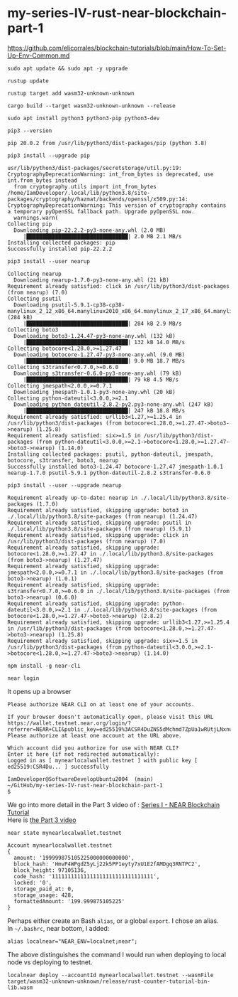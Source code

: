 # my-series-IV-rust-near-blockchain-part-1  
  
https://github.com/elicorrales/blockchain-tutorials/blob/main/How-To-Set-Up-Env-Common.md  
  
```
sudo apt update && sudo apt -y upgrade
```
  
```
rustup update
```
  
```
rustup target add wasm32-unknown-unknown
```
  
```
cargo build --target wasm32-unknown-unknown --release
```
  
```
sudo apt install python3 python3-pip python3-dev
```
```
pip3 --version
```
```
pip 20.0.2 from /usr/lib/python3/dist-packages/pip (python 3.8)
```
  
```
pip3 install --upgrade pip
```
```
usr/lib/python3/dist-packages/secretstorage/util.py:19: CryptographyDeprecationWarning: int_from_bytes is deprecated, use int.from_bytes instead
  from cryptography.utils import int_from_bytes
/home/IamDeveloper/.local/lib/python3.8/site-packages/cryptography/hazmat/backends/openssl/x509.py:14: CryptographyDeprecationWarning: This version of cryptography contains a temporary pyOpenSSL fallback path. Upgrade pyOpenSSL now.
  warnings.warn(
Collecting pip
  Downloading pip-22.2.2-py3-none-any.whl (2.0 MB)
     |████████████████████████████████| 2.0 MB 2.1 MB/s
Installing collected packages: pip
Successfully installed pip-22.2.2
```
```
pip3 install --user nearup
```
```
Collecting nearup
  Downloading nearup-1.7.0-py3-none-any.whl (21 kB)
Requirement already satisfied: click in /usr/lib/python3/dist-packages (from nearup) (7.0)
Collecting psutil
  Downloading psutil-5.9.1-cp38-cp38-manylinux_2_12_x86_64.manylinux2010_x86_64.manylinux_2_17_x86_64.manylinux2014_x86_64.whl (284 kB)
     |████████████████████████████████| 284 kB 2.9 MB/s
Collecting boto3
  Downloading boto3-1.24.47-py3-none-any.whl (132 kB)
     |████████████████████████████████| 132 kB 14.0 MB/s
Collecting botocore<1.28.0,>=1.27.47
  Downloading botocore-1.27.47-py3-none-any.whl (9.0 MB)
     |████████████████████████████████| 9.0 MB 18.7 MB/s
Collecting s3transfer<0.7.0,>=0.6.0
  Downloading s3transfer-0.6.0-py3-none-any.whl (79 kB)
     |████████████████████████████████| 79 kB 4.5 MB/s
Collecting jmespath<2.0.0,>=0.7.1
  Downloading jmespath-1.0.1-py3-none-any.whl (20 kB)
Collecting python-dateutil<3.0.0,>=2.1
  Downloading python_dateutil-2.8.2-py2.py3-none-any.whl (247 kB)
     |████████████████████████████████| 247 kB 18.8 MB/s
Requirement already satisfied: urllib3<1.27,>=1.25.4 in /usr/lib/python3/dist-packages (from botocore<1.28.0,>=1.27.47->boto3->nearup) (1.25.8)
Requirement already satisfied: six>=1.5 in /usr/lib/python3/dist-packages (from python-dateutil<3.0.0,>=2.1->botocore<1.28.0,>=1.27.47->boto3->nearup) (1.14.0)
Installing collected packages: psutil, python-dateutil, jmespath, botocore, s3transfer, boto3, nearup
Successfully installed boto3-1.24.47 botocore-1.27.47 jmespath-1.0.1 nearup-1.7.0 psutil-5.9.1 python-dateutil-2.8.2 s3transfer-0.6.0
```
```
pip3 install --user --upgrade nearup
```
```
Requirement already up-to-date: nearup in ./.local/lib/python3.8/site-packages (1.7.0)
Requirement already satisfied, skipping upgrade: boto3 in ./.local/lib/python3.8/site-packages (from nearup) (1.24.47)
Requirement already satisfied, skipping upgrade: psutil in ./.local/lib/python3.8/site-packages (from nearup) (5.9.1)
Requirement already satisfied, skipping upgrade: click in /usr/lib/python3/dist-packages (from nearup) (7.0)
Requirement already satisfied, skipping upgrade: botocore<1.28.0,>=1.27.47 in ./.local/lib/python3.8/site-packages (from boto3->nearup) (1.27.47)
Requirement already satisfied, skipping upgrade: jmespath<2.0.0,>=0.7.1 in ./.local/lib/python3.8/site-packages (from boto3->nearup) (1.0.1)
Requirement already satisfied, skipping upgrade: s3transfer<0.7.0,>=0.6.0 in ./.local/lib/python3.8/site-packages (from boto3->nearup) (0.6.0)
Requirement already satisfied, skipping upgrade: python-dateutil<3.0.0,>=2.1 in ./.local/lib/python3.8/site-packages (from botocore<1.28.0,>=1.27.47->boto3->nearup) (2.8.2)
Requirement already satisfied, skipping upgrade: urllib3<1.27,>=1.25.4 in /usr/lib/python3/dist-packages (from botocore<1.28.0,>=1.27.47->boto3->nearup) (1.25.8)
Requirement already satisfied, skipping upgrade: six>=1.5 in /usr/lib/python3/dist-packages (from python-dateutil<3.0.0,>=2.1->botocore<1.28.0,>=1.27.47->boto3->nearup) (1.14.0)
```
  
```
npm install -g near-cli
```
  
```
near login
```
  
It opens up a browser
```
Please authorize NEAR CLI on at least one of your accounts.

If your browser doesn't automatically open, please visit this URL
https://wallet.testnet.near.org/login/?referrer=NEAR+CLI&public_key=ed25519%3ACSR4DuZNS5dMchmd7ZpUa1wRUtjLNxnu7K68KFNyRHrv&success_url=http%3A%2F%2F127.0.0.1%3A5000
Please authorize at least one account at the URL above.

Which account did you authorize for use with NEAR CLI?
Enter it here (if not redirected automatically):
Logged in as [ mynearlocalwallet.testnet ] with public key [ ed25519:CSR4Du... ] successfully

IamDeveloper@SoftwareDevelopUbuntu2004  (main)
~/GitHub/my-series-IV-rust-near-blockchain-part-1
$
```
  
We go into more detail in the Part 3 video of : [Series I - NEAR Blockchain Tutorial](https://github.com/elicorrales/blockchain-tutorials/blob/main/README.md#series-i---near-blockchain-tutorial-deploying-wasm)  
Here is [the Part 3 video](https://www.youtube.com/watch?v=8gPVbUc5Zos&list=PLNKa8O7lX-w5Myr19mn-dxtSphB5X1jUW&index=4)  
  
```
near state mynearlocalwallet.testnet
```
```
Account mynearlocalwallet.testnet
{
  amount: '199999875105225000000000000',
  block_hash: 'HmvP4WPgdZ5yLj22k5PP1eyty7xU1E2fAMDgq3RNTPC2',
  block_height: 97105136,
  code_hash: '11111111111111111111111111111111',
  locked: '0',
  storage_paid_at: 0,
  storage_usage: 428,
  formattedAmount: '199.999875105225'
}
```
  
Perhaps either create an Bash ```alias```, or a global ```export```.  I chose an alias.  
In ```~/.bashrc```, near bottom, I added:  
```
alias localnear="NEAR_ENV=localnet;near";
```
  
The above distinguishes the command I would run when deploying to local node vs deploying to testnet.  
  

```
localnear deploy --accountId mynearlocalwallet.testnet --wasmFile target/wasm32-unknown-unknown/release/rust-counter-tutorial-bin-lib.wasm
```


